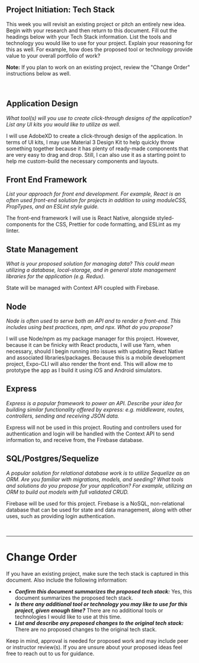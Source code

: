 ## Project Initiation: Tech Stack

This week you will revisit an existing project or pitch an entirely new idea. Begin with your research and then return to this document. Fill out the headings below with your Tech Stack information. List the tools and technology you would like to use for your project. Explain your reasoning for this as well. For example, how does the proposed tool or technology provide value to your overall portfolio of work?

**Note:** If you plan to work on an existing project, review the "Change Order" instructions below as well.

<br>

## Application Design

_What tool(s) will you use to create click-through designs of the application? List any UI kits you would like to utilize as well._

I will use AdobeXD to create a click-through design of the application. In terms of UI kits, I may use Material 3 Design Kit to help quickly throw something together because it has plenty of ready-made components that are very easy to drag and drop. Still, I can also use it as a starting point to help me custom-build the necessary components and layouts.

## Front End Framework

_List your approach for front end development. For example, React is an often used front-end solution for projects in addition to using moduleCSS, PropTypes, and an ESLint style guide._

The front-end framework I will use is React Native, alongside styled-components for the CSS, Prettier for code formatting, and ESLint as my linter.

## State Management

_What is your proposed solution for managing data? This could mean utilizing a database, local-storage, and in general state management libraries for the application (e.g. Redux)._

State will be managed with Context API coupled with Firebase.

## Node

_Node is often used to serve both an API and to render a front-end. This includes using best practices, npm, and npx. What do you propose?_

I will use Node/npm as my package manager for this project. However, because it can be finicky with React products, I will use Yarn, when necessary, should I begin running into issues with updating React Native and associated libraries/packages. Because this is a mobile development project, Expo-CLI will also render the front end. This will allow me to prototype the app as I build it using iOS and Android simulators.

## Express

_Express is a popular framework to power an API. Describe your idea for building similar functionality offered by express: e.g. middleware, routes, controllers, sending and receiving JSON data._

Express will not be used in this project. Routing and controllers used for authentication and login will be handled with the Context API to send information to, and receive from, the Firebase database.

## SQL/Postgres/Sequelize

_A popular solution for relational database work is to utilize Sequelize as an ORM. Are you familiar with migrations, models, and seeding? What tools and solutions do you propose for your application? For example, utilizing an ORM to build out models with full validated CRUD._

Firebase will be used for this project. Firebase is a NoSQL, non-relational database that can be used for state and data management, along with other uses, such as providing login authentication.

<br>

---

# Change Order

If you have an existing project, make sure the tech stack is captured in this document. Also include the following information:

- **_Confirm this document summarizes the proposed tech stack:_** Yes, this document summarizes the proposed tech stack.
- **_Is there any additional tool or technology you may like to use for this project, given enough time?_** There are no additional tools or technologies I would like to use at this time.
- **_List and describe any proposed changes to the original tech stack:_** There are no proposed changes to the original tech stack.

Keep in mind, approval is needed for proposed work and may include peer or instructor review(s). If you are unsure about your proposed ideas feel free to reach out to us for guidance.
